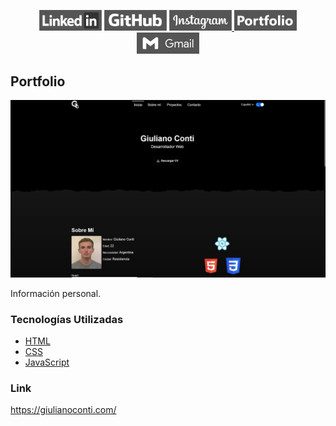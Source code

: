 <p align="center">
  <a href="https://www.linkedin.com/in/giulianoconti/"><img width="100" src="https://raw.githubusercontent.com/giulianoconti/api/main/svgs/linkedin.svg" alt="LinkedIn"></a>
  <a href="https://github.com/giulianoconti"><img width="100" src="https://raw.githubusercontent.com/giulianoconti/api/main/svgs/github.svg" alt="GitHub"></a>
  <a href="https://www.instagram.com/giulianocontii/"><img width="100" src="https://raw.githubusercontent.com/giulianoconti/api/main/svgs/instagram.svg" alt="Instagram">
  <a href="https://giulianoconti.com/"><img width="100" src="https://raw.githubusercontent.com/giulianoconti/api/main/svgs/portfolio.png" alt="Portfolio">
</a>
  <a href="mailto:giuliconti1@gmail.com"><img width="100" src="https://raw.githubusercontent.com/giulianoconti/api/main/svgs/gmail.png" alt="Mail"></a>
</p>

## Portfolio

![Portfolio](https://raw.githubusercontent.com/giulianoconti/api/main/imagesProjects/images_1920x1080/portfolio-sm.webp?raw=true)

Información personal.

### Tecnologías Utilizadas

* [HTML](https://giulianoconti.com/)
* [CSS](https://giulianoconti.com/)
* [JavaScript](https://giulianoconti.com/)

### Link

https://giulianoconti.com/
